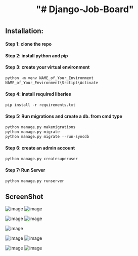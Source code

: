 <h1 align="center">"# Django-Job-Board"<h1>


<h2 align="left"> Installation:</h2>
<h4>Step 1: clone the repo <br></h4>
<h4>Step 2: install python and pip<br></h4>

<h4>Step 3: create your virtual environment <br></h4>


```python
python -m venv NAME_of_Your_Environment
NAME_of_Your_Environment\Srctipt\Activate
```


<h4>Step 4: install required liberies <br> </h4>

```python
pip install -r requirements.txt
```


<h4>  Step 5: Run migrations and create a db. from cmd type </h4>

```python
python manage.py makemigrations
python manage.py migrate
python manage.py migrate --run-syncdb
```


<h4> Step 6: create an admin account</h4>

```python
python manage.py createsuperuser
```

<h4> Step 7: Run Server </h4>

```python
python manage.py runserver
```


<h2 align="left"> ScreenShot</h2>





![image](https://github.com/OmarAraby/Django-Job-Board/assets/55214550/6c446f70-7bae-44f9-93b8-f4aaa6a4f1f7)
![image](https://github.com/OmarAraby/Django-Job-Board/assets/55214550/03c4e3af-2002-4e9c-b9ae-459226932238)

![image](https://github.com/OmarAraby/Django-Job-Board/assets/55214550/addd6f6e-fd49-4437-b076-33cb92b7cdbf)
![image](https://github.com/OmarAraby/Django-Job-Board/assets/55214550/021a799e-c62c-4e6d-ad59-5f1fc3c0801d)

![image](https://github.com/OmarAraby/Django-Job-Board/assets/55214550/74df9fae-9646-4413-bb90-e004b17bf359)

![image](https://github.com/OmarAraby/Django-Job-Board/assets/55214550/07386b8c-f800-4c68-b721-8127651a6b9d)
![image](https://github.com/OmarAraby/Django-Job-Board/assets/55214550/1c799248-541f-4e58-a0d3-c0a8b229e67f)


![image](https://github.com/OmarAraby/Django-Job-Board/assets/55214550/9e1880c8-c463-411d-aef4-91861e5103fe)
![image](https://github.com/OmarAraby/Django-Job-Board/assets/55214550/6221e85b-d61e-4f99-aa04-bc8ee68d42df)











